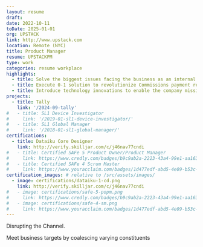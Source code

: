 ```yaml
---
layout: resume
draft:
date: 2022-10-11
toDate: 2025-01-01
org: UPSTACK
link: http://www.upstack.com
location: Remote (NYC)
title: Product Manager
resume: UPSTACKPM
type: work
categories: resume workplace
highlights:
  - title: Solve the biggest issues facing the business as an internal PM "secret weapon"
  - title: Execute 0-1 solution to revolutionize Commissions payment reconciliation in 6 months, resulting in major improvements to efficiency, accuracy, and user satisfaction
  - title: Introduce technology innovations to enable the company mission of disrupting the IT Infrastructure Channel, including data platform strategy, AI tools, and self-service analytics
projects:
  - title: Tally
    link: '/2024-09-tally'
#   - title: SL1 Device Investigator
#     link: '/2019-01-sl1-device-investigator/'
#   - title: SL1 Global Manager
#     link: '/2018-01-sl1-global-manager/'
certifications:
  - title: Dataiku Core Designer
    link: http://verify.skilljar.com/c/j46nav77cndi
#   - title: Certified SAFe 5 Product Owner/Product Manager
#     link: https://www.credly.com/badges/b9c9ab2a-2223-43a4-99e1-aa16353285ff/public_url
#   - title: Certified SAFe 4 Scrum Master
#     link: https://www.youracclaim.com/badges/1d477edf-abd5-4e09-b53c-e947faf1c809/linked_in_profile
certification_images: # relative to /src/assets/images/
  - image: certifications/dataiku-1-cd.png
    link: http://verify.skilljar.com/c/j46nav77cndi
#   - image: certifications/safe-5-popm.png
#     link: https://www.credly.com/badges/b9c9ab2a-2223-43a4-99e1-aa16353285ff/public_url
#   - image: certifications/safe-4-sm.png
#     link: https://www.youracclaim.com/badges/1d477edf-abd5-4e09-b53c-e947faf1c809/linked_in_profile
---
```


Disrupting the Channel.

Meet business targets by coalescing varying constituents

<!-- - Clients
- Suppliers
- Advisors
- Back-office staff -->

<!-- Build and deliver IT software that solves business problems

Define and execute the product vision and roadmap with internal and external stakeholders

- Create <span class="skill">PRD</span> Product Requirements documents to guide execution of multi-year feature development
- Reach out across the organization to get stakeholder feedback about projects and proposals
- Reach out to customer partners to learn pain points and evaluate requests

Work closely with Engineering and Design at macro and micro levels to ensure successful delivery

- Prioritize value-add features based on organizational roadmap
- Work through complex enterprise <span class="skill">Release Management</span> to deliver hotfix version x.y.z.a to the customer who needs it now

<span class="skill">Validate</span> with customers and users to ensure alignment with Sales and Customer Success

Managed multiple scrum teams as a Product Owner:

- Maintain healthy <span class="skill">backlog</span> by writing detailed stories with UX and engineering buy-in
- Make day-to-day decisions by bringing customer and user perspective to engineering -->
